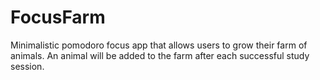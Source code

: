 # FocusFarm
Minimalistic pomodoro focus app that allows users to grow their farm of animals. An animal will be added to the farm after each successful study session.

